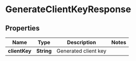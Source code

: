 

# GenerateClientKeyResponse


## Properties

Name | Type | Description | Notes
------------ | ------------- | ------------- | -------------
**clientKey** | **String** | Generated client key | 



